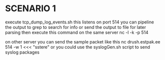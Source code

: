 # SCENARIO 1 

execute tcp_dump_log_events.sh this listens on port 514 
you can pipeline the output to grep to search for info or send the output to file for later parsing 
then execute this command on the same server
nc -l -k -p 514

on other server you can send the sample packet like this 
nc drush.estpak.ee 514 -w 1 <<< "sstere"
or you could use the syslogGen.sh script to send syslog packages
